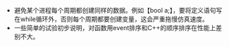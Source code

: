 - 避免某个进程每个周期都创建同样的数据。例如【bool a;】，要将定义语句写在while循环外，否则每个周期都要创建变量，这会严重拖慢仿真速度。
- 一些简单的试验初步说明，对函数用event排序和C++的顺序排序在性能上差别不大。